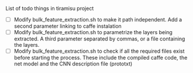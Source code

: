 List of todo things in tiramisu project

- [ ] Modify bulk_feature_extraction.sh to make it path independent. Add a second parameter linking to caffe instalation
- [ ] Modify bulk_feature_extraction.sh to parametrize the layers being extracted. A third parameter separated by commas, or a file containing the layers.
- [ ] Modify bulk_feature_extraction.sh to check if all the required files exist before starting the process. These include the compiled caffe code, the net model and the CNN description file (prototxt)

